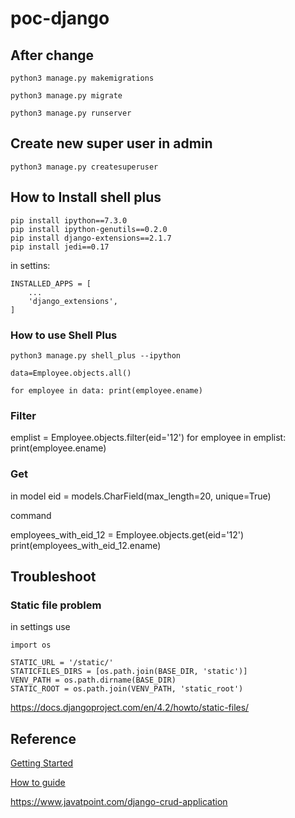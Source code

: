 # poc-django



## After change

`python3 manage.py makemigrations`

`python3 manage.py migrate`

`python3 manage.py runserver`

## Create new super user in admin

`python3 manage.py createsuperuser`

## How to Install shell plus

```
pip install ipython==7.3.0
pip install ipython-genutils==0.2.0
pip install django-extensions==2.1.7
pip install jedi==0.17

```

in settins:

```
INSTALLED_APPS = [
    ...
    'django_extensions',
]

```

### How to use Shell Plus


`python3 manage.py shell_plus --ipython`

`data=Employee.objects.all()`

`for employee in data: print(employee.ename)`

### Filter

emplist = Employee.objects.filter(eid='12')
for employee in emplist:    print(employee.ename)

### Get
in model
eid = models.CharField(max_length=20, unique=True)

command

employees_with_eid_12 = Employee.objects.get(eid='12')
print(employees_with_eid_12.ename)


## Troubleshoot

### Static file problem

in settings use 

```
import os

STATIC_URL = '/static/'
STATICFILES_DIRS = [os.path.join(BASE_DIR, 'static')]
VENV_PATH = os.path.dirname(BASE_DIR)
STATIC_ROOT = os.path.join(VENV_PATH, 'static_root')

```
https://docs.djangoproject.com/en/4.2/howto/static-files/


## Reference  

[Getting Started](https://www.djangoproject.com/start/)

[How to guide](https://docs.djangoproject.com/en/4.2/howto/)

https://www.javatpoint.com/django-crud-application

